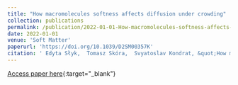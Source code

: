 ```yaml
---
title: "How macromolecules softness affects diffusion under crowding"
collection: publications
permalink: /publication/2022-01-01-How-macromolecules-softness-affects-diffusion-under-crowding
date: 2022-01-01
venue: 'Soft Matter'
paperurl: 'https://doi.org/10.1039/D2SM00357K'
citation: ' Edyta Słyk,  Tomasz Skóra,  Svyatoslav Kondrat, &quot;How macromolecules softness affects diffusion under crowding.&quot; Soft Matter, 2022.'
---
```

[Access paper here](https://doi.org/10.1039/D2SM00357K){:target="_blank"}

